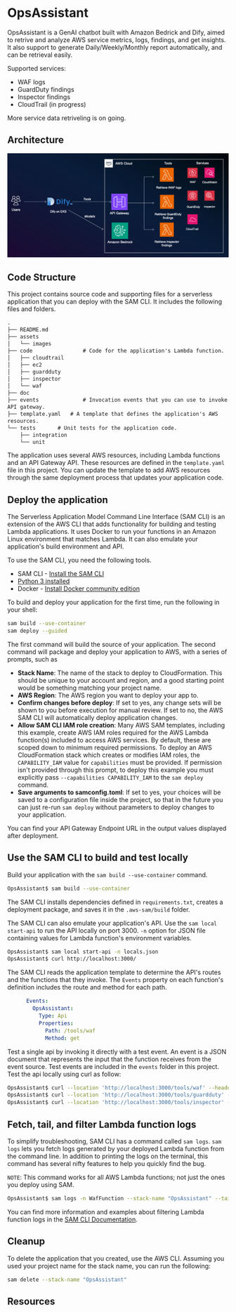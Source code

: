 # OpsAssistant

OpsAssistant is a GenAI chatbot built with Amazon Bedrick and Dify, aimed to retrive and analyze AWS service metrics, logs, findings, and get insights.  It also support to generate Daily/Weekly/Monthly report automatically, and can be retrieval easily.

Supported services:

- WAF logs
- GuardDuty findings
- Inspector findings
- CloudTrail (in progress)

More service data retriveling is on going.

## Architecture

![](assets/images/architecture.png)

## Code Structure

This project contains source code and supporting files for a serverless application that you can deploy with the SAM CLI. It includes the following files and folders.

```
.
├── README.md
├── assets
│   └── images
├── code                # Code for the application's Lambda function.
│   ├── cloudtrail
│   ├── ec2
│   ├── guardduty
│   ├── inspector
│   └── waf
├── doc
├── events              # Invocation events that you can use to invoke API gateway.
├── template.yaml	# A template that defines the application's AWS resources.
└── tests		# Unit tests for the application code.
    ├── integration
    └── unit

```

The application uses several AWS resources, including Lambda functions and an API Gateway API. These resources are defined in the `template.yaml` file in this project. You can update the template to add AWS resources through the same deployment process that updates your application code.

## Deploy the application

The Serverless Application Model Command Line Interface (SAM CLI) is an extension of the AWS CLI that adds functionality for building and testing Lambda applications. It uses Docker to run your functions in an Amazon Linux environment that matches Lambda. It can also emulate your application's build environment and API.

To use the SAM CLI, you need the following tools.

* SAM CLI - [Install the SAM CLI](https://docs.aws.amazon.com/serverless-application-model/latest/developerguide/serverless-sam-cli-install.html)
* [Python 3 installed](https://www.python.org/downloads/)
* Docker - [Install Docker community edition](https://hub.docker.com/search/?type=edition&offering=community)

To build and deploy your application for the first time, run the following in your shell:

```bash
sam build --use-container
sam deploy --guided
```

The first command will build the source of your application. The second command will package and deploy your application to AWS, with a series of prompts, such as

* **Stack Name**: The name of the stack to deploy to CloudFormation. This should be unique to your account and region, and a good starting point would be something matching your project name.
* **AWS Region**: The AWS region you want to deploy your app to.
* **Confirm changes before deploy**: If set to yes, any change sets will be shown to you before execution for manual review. If set to no, the AWS SAM CLI will automatically deploy application changes.
* **Allow SAM CLI IAM role creation**: Many AWS SAM templates, including this example, create AWS IAM roles required for the AWS Lambda function(s) included to access AWS services. By default, these are scoped down to minimum required permissions. To deploy an AWS CloudFormation stack which creates or modifies IAM roles, the `CAPABILITY_IAM` value for `capabilities` must be provided. If permission isn't provided through this prompt, to deploy this example you must explicitly pass `--capabilities CAPABILITY_IAM` to the `sam deploy` command.
* **Save arguments to samconfig.toml**: If set to yes, your choices will be saved to a configuration file inside the project, so that in the future you can just re-run `sam deploy` without parameters to deploy changes to your application.

You can find your API Gateway Endpoint URL in the output values displayed after deployment.

## Use the SAM CLI to build and test locally

Build your application with the `sam build --use-container` command.

```bash
OpsAssistant$ sam build --use-container
```

The SAM CLI installs dependencies defined in `requirements.txt`, creates a deployment package, and saves it in the `.aws-sam/build` folder.

The SAM CLI can also emulate your application's API. Use the `sam local start-api` to run the API locally on port 3000. `-n` option for JSON file containing values for Lambda function's environment variables.

```bash
OpsAssistant$ sam local start-api -n locals.json
OpsAssistant$ curl http://localhost:3000/
```

The SAM CLI reads the application template to determine the API's routes and the functions that they invoke. The `Events` property on each function's definition includes the route and method for each path.

```yaml
      Events:
        OpsAssistant:
          Type: Api
          Properties:
            Path: /tools/waf
            Method: get
```

Test a single api by invoking it directly with a test event. An event is a JSON document that represents the input that the function receives from the event source. Test events are included in the `events` folder in this project. Test the api locally using curl as follow:

```bash
OpsAssistant$ curl --location 'http://localhost:3000/tools/waf' --header 'Content-Type: application/json' --data @events/waf_event.json
OpsAssistant$ curl --location 'http://localhost:3000/tools/guardduty' --header 'Content-Type: application/json' --data @events/guardduty_event.json
OpsAssistant$ curl --location 'http://localhost:3000/tools/inspector' --header 'Content-Type: application/json' --data @events/inspector_event.json
```

## Fetch, tail, and filter Lambda function logs

To simplify troubleshooting, SAM CLI has a command called `sam logs`. `sam logs` lets you fetch logs generated by your deployed Lambda function from the command line. In addition to printing the logs on the terminal, this command has several nifty features to help you quickly find the bug.

`NOTE`: This command works for all AWS Lambda functions; not just the ones you deploy using SAM.

```bash
OpsAssistant$ sam logs -n WafFunction --stack-name "OpsAssistant" --tail
```

You can find more information and examples about filtering Lambda function logs in the [SAM CLI Documentation](https://docs.aws.amazon.com/serverless-application-model/latest/developerguide/serverless-sam-cli-logging.html).

## Cleanup

To delete the application that you created, use the AWS CLI. Assuming you used your project name for the stack name, you can run the following:

```bash
sam delete --stack-name "OpsAssistant"
```

## Resources

